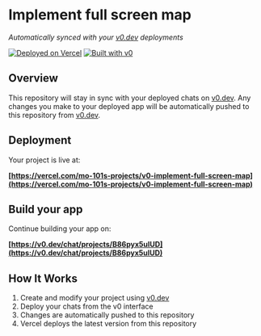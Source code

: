 # Implement full screen map

*Automatically synced with your [v0.dev](https://v0.dev) deployments*

[![Deployed on Vercel](https://img.shields.io/badge/Deployed%20on-Vercel-black?style=for-the-badge&logo=vercel)](https://vercel.com/mo-101s-projects/v0-implement-full-screen-map)
[![Built with v0](https://img.shields.io/badge/Built%20with-v0.dev-black?style=for-the-badge)](https://v0.dev/chat/projects/B86pyx5uIUD)

## Overview

This repository will stay in sync with your deployed chats on [v0.dev](https://v0.dev).
Any changes you make to your deployed app will be automatically pushed to this repository from [v0.dev](https://v0.dev).

## Deployment

Your project is live at:

**[https://vercel.com/mo-101s-projects/v0-implement-full-screen-map](https://vercel.com/mo-101s-projects/v0-implement-full-screen-map)**

## Build your app

Continue building your app on:

**[https://v0.dev/chat/projects/B86pyx5uIUD](https://v0.dev/chat/projects/B86pyx5uIUD)**

## How It Works

1. Create and modify your project using [v0.dev](https://v0.dev)
2. Deploy your chats from the v0 interface
3. Changes are automatically pushed to this repository
4. Vercel deploys the latest version from this repository